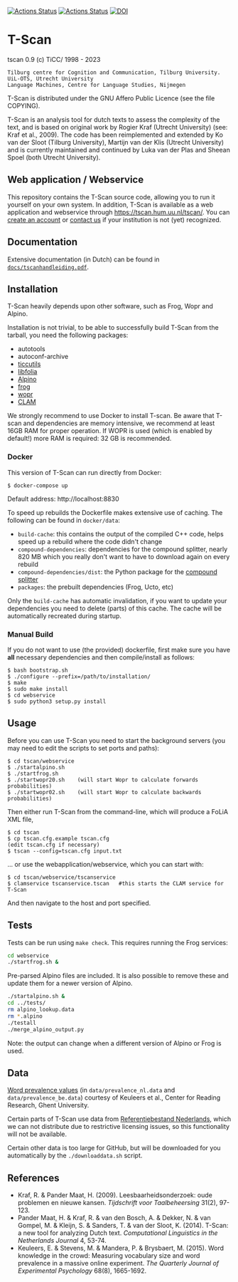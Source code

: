 [![Actions Status](https://github.com/UUDigitalHumanitieslab/tscan/actions/workflows/cpp.yml/badge.svg)](https://github.com/UUDigitalHumanitieslab/tscan/actions/workflows/cpp.yml) [![Actions Status](https://github.com/UUDigitalHumanitieslab/tscan/actions/workflows/webservice.yml/badge.svg)](https://github.com/UUDigitalHumanitieslab/tscan/actions/workflows/webservice.yml) [![DOI](https://zenodo.org/badge/36359165.svg)](https://zenodo.org/badge/latestdoi/36359165)

# T-Scan

tscan 0.9 (c) TiCC/ 1998 - 2023

    Tilburg centre for Cognition and Communication, Tilburg University.
    UiL-OTS, Utrecht University
    Language Machines, Centre for Language Studies, Nijmegen

T-Scan is distributed under the GNU Affero Public Licence (see the file COPYING).

T-Scan is an analysis tool for dutch texts to assess the complexity of the
text, and is based on original work by Rogier Kraf (Utrecht University) (see:
Kraf et al., 2009). The code has been reimplemented and extended by Ko van der
Sloot (Tilburg University), Martijn van der Klis (Utrecht University) and is currently maintained and continued by Luka van der Plas and Sheean Spoel (both Utrecht University).

## Web application / Webservice

This repository contains the T-Scan source code, allowing you to run it
yourself on your own system. In addition, T-Scan is available as a web application and webservice through https://tscan.hum.uu.nl/tscan/. You can [create an account](https://tmanage.hum.uu.nl/accounts/signup/) or [contact us](https://dig.hum.uu.nl/contact-and-links/) if your institution is not (yet) recognized.

## Documentation

Extensive documentation (in Dutch) can be found in [``docs/tscanhandleiding.pdf``](./docs/tscanhandleiding.pdf).

## Installation

T-Scan heavily depends upon other software, such as Frog, Wopr and Alpino.

Installation is not trivial, to be able to successfully build T-Scan from the tarball, you need the following packages:
- autotools
- autoconf-archive
- [ticcutils](https://github.com/LanguageMachines/ticcutils)
- [libfolia](https://github.com/LanguageMachines/libfolia)
- [Alpino](https://www.let.rug.nl/vannoord/alp/Alpino/)
- [frog](https://github.com/LanguageMachines/frog)
- [wopr](https://github.com/LanguageMachines/wopr)
- [CLAM](https://github.com/proycon/clam)

We strongly recommend to use Docker to install T-scan. Be aware that T-scan and dependencies are memory intensive, we recommend at least 16GB RAM for proper operation. If WOPR is used (which is enabled by default!) more RAM is required: 32 GB is recommended.

### Docker

This version of T-Scan can run directly from Docker:

    $ docker-compose up

Default address: http://localhost:8830

To speed up rebuilds the Dockerfile makes extensive use of caching. The following can be found in `docker/data`:

* `build-cache`: this contains the output of the compiled C++ code, helps speed up a rebuild where the code didn't change
* `compound-dependencies`: dependencies for the compound splitter, nearly 820 MB which you really don't want to have to download again on every rebuild
* `compound-dependencies/dist`: the Python package for the [compound splitter](https://github.com/UUDigitalHumanitieslab/compound-splitter)
* `packages`: the prebuilt dependencies (Frog, Ucto, etc)

Only the `build-cache` has automatic invalidation, if you want to update your dependencies you need to delete (parts) of this cache. The cache will be automatically recreated during startup.

### Manual Build

If you do not want to use (the provided) dockerfile, first make sure you have **all** necessary dependencies and then compile/install as follows:

    $ bash bootstrap.sh
    $ ./configure --prefix=/path/to/installation/
    $ make
    $ sudo make install
    $ cd webservice
    $ sudo python3 setup.py install

## Usage

Before you can use T-Scan you need to start the background servers (you may need to edit the scripts to set ports and paths):

    $ cd tscan/webservice
    $ ./startalpino.sh
    $ ./startfrog.sh
    $ ./startwopr20.sh    (will start Wopr to calculate forwards probabilities)
    $ ./startwopr02.sh    (will start Wopr to calculate backwards probabilities)

Then either run T-Scan from the command-line, which will produce a FoLiA XML file,

    $ cd tscan
    $ cp tscan.cfg.example tscan.cfg
    (edit tscan.cfg if necessary)
    $ tscan --config=tscan.cfg input.txt

... or use the webapplication/webservice, which you can start with:

    $ cd tscan/webservice/tscanservice
    $ clamservice tscanservice.tscan   #this starts the CLAM service for T-Scan

And then navigate to the host and port specified.

## Tests

Tests can be run using `make check`. This requires running the Frog services:

```bash
cd webservice
./startfrog.sh &
```

Pre-parsed Alpino files are included. It is also possible to remove these and update them for a newer version of Alpino.

```bash
./startalpino.sh &
cd ../tests/
rm alpino_lookup.data
rm *.alpino
./testall
./merge_alpino_output.py
```

Note: the output can change when a different version of Alpino or Frog is used.

## Data

[Word prevalence values](http://crr.ugent.be/programs-data/word-prevalence-values) (in `data/prevalence_nl.data` and `data/prevalence_be.data`) courtesy of Keuleers et al., Center for Reading Research, Ghent University.

Certain parts of T-Scan use data from [Referentiebestand Nederlands](http://tst.inl.nl/producten/rbn/), which we can not distribute due to restrictive licensing issues, so this functionality will not be available.

Certain other data is too large for GitHub, but will be downloaded for you automatically by the ``./downloaddata.sh`` script.

## References

* Kraf, R. & Pander Maat, H. (2009). Leesbaarheidsonderzoek: oude problemen en nieuwe kansen. *Tijdschrift voor Taalbeheersing* 31(2), 97-123.
* Pander Maat, H. & Kraf, R. & van den Bosch, A. & Dekker, N. & van Gompel, M. & Kleijn, S. & Sanders, T. & van der Sloot, K. (2014). T-Scan: a new tool for analyzing Dutch text. *Computational Linguistics in the Netherlands Journal* 4, 53-74.
* Keuleers, E. & Stevens, M. & Mandera, P. & Brysbaert, M. (2015). Word knowledge in the crowd: Measuring vocabulary size and word prevalence in a massive online experiment. *The Quarterly Journal of Experimental Psychology* 68(8), 1665-1692.
